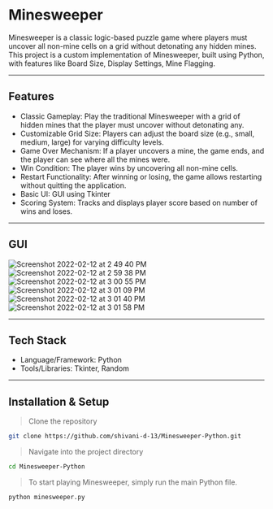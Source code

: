 # Minesweeper

Minesweeper is a classic logic-based puzzle game where players must uncover all non-mine cells on a grid without detonating any hidden mines. This project is a custom implementation of Minesweeper, built using Python, with features like Board Size, Display Settings, Mine Flagging.

---

## Features

- Classic Gameplay: Play the traditional Minesweeper with a grid of hidden mines that the player must uncover without detonating any.
- Customizable Grid Size: Players can adjust the board size (e.g., small, medium, large) for varying difficulty levels.
- Game Over Mechanism: If a player uncovers a mine, the game ends, and the player can see where all the mines were.
- Win Condition: The player wins by uncovering all non-mine cells.
- Restart Functionality: After winning or losing, the game allows restarting without quitting the application.
- Basic UI: GUI using Tkinter
- Scoring System: Tracks and displays player score based on number of wins and loses.

---

## GUI

![Screenshot 2022-02-12 at 2 49 40 PM](https://github.com/user-attachments/assets/c68573a3-313f-4557-b447-4a2031dbffc8)
![Screenshot 2022-02-12 at 2 59 38 PM](https://github.com/user-attachments/assets/5d781485-b370-435c-8d46-52d3734b956b)
![Screenshot 2022-02-12 at 3 00 55 PM](https://github.com/user-attachments/assets/9f85206a-3aee-42b5-94fb-ce44e1870c6a)
![Screenshot 2022-02-12 at 3 01 09 PM](https://github.com/user-attachments/assets/3f13e720-7e53-4a72-8a9e-ad2d3fafb1cc)
![Screenshot 2022-02-12 at 3 01 40 PM](https://github.com/user-attachments/assets/b4933eaa-4ea0-4e76-9692-97204e14b8d9)
![Screenshot 2022-02-12 at 3 01 58 PM](https://github.com/user-attachments/assets/501317a8-975a-447a-a6bf-582b8c340394)

---

## Tech Stack

- Language/Framework: Python
- Tools/Libraries: Tkinter, Random

---

## Installation & Setup

> Clone the repository

```bash
git clone https://github.com/shivani-d-13/Minesweeper-Python.git
```

> Navigate into the project directory

```bash
cd Minesweeper-Python
```

> To start playing Minesweeper, simply run the main Python file.

```bash
python minesweeper.py
```

